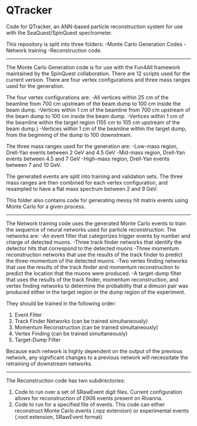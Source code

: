 # QTracker
Code for QTracker, an ANN-based particle reconstruction system for use with the SeaQuest/SpinQuest spectrometer.

This repository is split into three folders:
-Monte Carlo Generation Codes
-Network training
-Reconstruction code.

************************************************************************************************
The Monte Carlo Generation code is for use with the Fun4All framework maintained by the SpinQuest collaboration. There are 12 scripts used for the current version.
There are four vertex configurations and three mass ranges used for the generation.

The four vertex configurations are:
-All vertices within 25 cm of the beamline from 700 cm upstream of the beam dump to 100 cm inside the beam dump.
-Vertices within 1 cm of the beamline from 700 cm upstream of the beam dump to 100 cm inside the beam dump.
-Vertices within 1 cm of the beamline within the target region (155 cm to 105 cm upstream of the beam dump.)
-Vertices within 1 cm of the beamline within the target dump, from the beginning of the dump to 100 downstream.

The three mass ranges used for the generation are:
-Low-mass region, Drell-Yan events between 2 GeV and 4.5 GeV
-Mid-mass region, Drell-Yan events between 4.5 and 7 GeV
-High-mass region, Drell-Yan events between 7 and 10 GeV.

The generated events are split into training and validation sets. The three mass ranges are then combined for each vertex configuration, and resampled to have a flat mass spectrum between 2 and 9 GeV.

This folder also contains code for generating messy hit matrix events using Monte Carlo for a given process.

************************************************************************************************
The Network training code uses the generated Monte Carlo events to train the sequence of neural networks used for particle reconstruction.
The networks are:
-An event filter that categorizes trigger events by number and charge of detected muons.
-Three track finder networks that identify the detector hits that correspond to the detected muons
-Three momentum reconstruction networks that use the results of the track finder to predict the three-momentum of the detected muons.
-Two vertex finding networks that use the results of the track finder and momentum reconstruction to predict the location that the muons were produced.
-A target-dump filter that uses the results of the track finder, momentum reconstruction, and vertex finding networks to determine the probability that a dimuon pair was produced either in the target region or the dump region of the experiment.

They should be trained in the following order:
1. Event Filter
2. Track Finder Networks (can be trained simultaneously)
3. Momentum Reconstruction (can be trained simultaneously)
4. Vertex Finding (can be trained simultaneously)
5. Target-Dump Filter

Because each network is highly dependent on the output of the previous network, any significant changes to a previous network will necessitate the retraining of downstream networks.

************************************************************************************************
The Reconstruction code has two subdirectories:
1. Code to run over a set of SRawEvent digit files. Current configuration allows for reconstruction of E906 events present on Rivanna.
2. Code to run for a specified file of events. This code can either reconstruct Monte Carlo events (.npz extension) or experimental events (.root extension, SRawEvent format)











